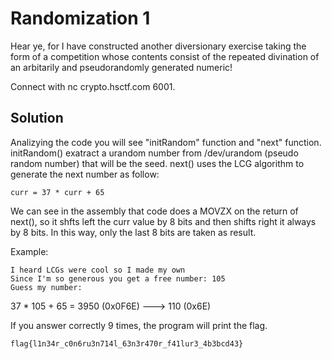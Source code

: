 # Randomization 1

Hear ye, for I have constructed another diversionary exercise taking the form of a competition whose contents consist of the repeated divination of an arbitarily and pseudorandomly generated numeric!

Connect with nc crypto.hsctf.com 6001.

## Solution

Analizying the code you will see "initRandom" function and "next" function.
initRandom() exatract a urandom number from /dev/urandom (pseudo random number) that will be the seed.
next() uses the LCG algorithm to generate the next number as follow:

```
curr = 37 * curr + 65
```

We can see in the assembly that code does a MOVZX on the return of next(), so it shfts left the curr value by 8 bits and then shifts right it always by 8 bits.
In this way, only the last 8 bits are taken as result.

Example:

```
I heard LCGs were cool so I made my own
Since I'm so generous you get a free number: 105
Guess my number:
```

37 * 105 + 65 = 3950 (0x0F6E) ---> 110 (0x6E)

If you answer correctly 9 times, the program will print the flag.

```
flag{l1n34r_c0n6ru3n714l_63n3r470r_f41lur3_4b3bcd43}
```
